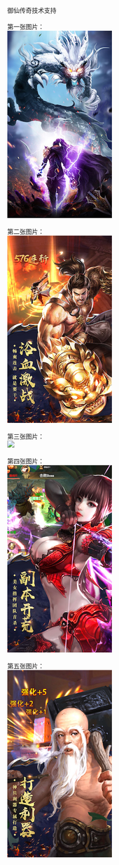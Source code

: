 御仙传奇技术支持</br></br>
第一张图片：</br>
![](https://github.com/chao9stel/chao9/blob/yxcq/1.jpg?raw=true)</br></br>
第二张图片：</br>
![](https://github.com/chao9stel/chao9/blob/yxcq/2.jpg?raw=true)</br></br>
第三张图片：</br>
![](https://github.com/chao9stel/chao9/blob/yxcq/3.jpng?raw=true)</br></br>
第四张图片：</br>
![](https://github.com/chao9stel/chao9/blob/yxcq/4.jpg?raw=true)</br></br>
第五张图片：</br>
![](https://github.com/chao9stel/chao9/blob/yxcq/5.jpg?raw=true)</br></br>
